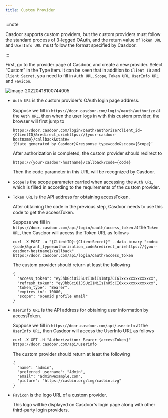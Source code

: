 ```yaml
---
title: Custom Provider
---
```


:::note

Casdoor supports custom providers, but the custom providers must follow the standard process of 3-legged OAuth, and the return value of `Token URL` and `UserInfo URL` must follow the format specified by Casdoor.

:::

First, go to the provider page of Casdoor, and create a new provider. Select “Custom” in the Type item. It can be seen that in addition to `Client ID` and `Client Secret`, you need to fill in `Auth URL`, `Scope`, `Token URL`, `UserInfo URL` and `Favicon`.

![image-20220418100744005](/img/providers/OAuth/customprovider.png)

- `Auth URL` is the custom provider's OAuth login page address. 

  Suppose we fill in `https://door.casdoor.com/login/oauth/authorize` at the `Auth URL`, then when the user logs in with this custom provider, the browser will first jump to 

  ```
  https://door.casdoor.com/login/oauth/authorize?client_id={ClientID}&redirect_uri=https://{your-casdoor-hostname}/callback&state={State_generated_by_Casdoor}&response_type=code&scope={Scope}` 
  ```

  After authorization is completed, the custom provider should redirect to 

  ```
  https://{your-casdoor-hostname}/callback?code={code}
  ```

  Then the code parameter in this URL will be recognized by Casdoor.

- `Scope` is the scope parameter carried when accessing the `Auth URL`, which is filled in according to the requirements of the custom provider.

- `Token URL` is the API address for obtaining accessToken.

  After obtaining the code in the previous step, Casdoor needs to use this code to get the accessToken.

  Suppose we fill in `https://door.casdoor.com/api/login/oauth/access_token` at the `Token URL`, then Casdoor will access the Token URL as follows

  ````
  curl -X POST -u "{ClientID}:{ClientSecret}" --data-binary "code={code}&grant_type=authorization_code&redirect_uri=https://{your-casdoor-hostname}/callback" https://door.casdoor.com/api/login/oauth/access_token
  ````

  The custom provider should return at least the following

  ````
  {
    "access_token": "eyJhbGciOiJSUzI1NiIsImtpZCI6Ixxxxxxxxxxxxxx",
    "refresh_token": "eyJhbGciOiJSUzI1NiIsInR5cCI6xxxxxxxxxxxxxx",
    "token_type": "Bearer",
    "expires_in": 10080,
    "scope": "openid profile email"
  }
  ````

  

- `UserInfo URL` is the API address for obtaining user information by accessToken.

  Suppose we fill in `https://door.casdoor.com/api/userinfo` at the `UserInfo URL`, then Casdoor will access the UserInfo URL as follows

  ````
  curl -X GET -H "Authorization: Bearer {accessToken}" https://door.casdoor.com/api/userinfo
  ````

  The custom provider should return at least the following

  ````
  {
    "name": "admin",
    "preferred_username": "Admin",
    "email": "admin@example.com",
    "picture": "https://casbin.org/img/casbin.svg"
  }
  ````

  

- `Favicon` is the logo URL of a custom provider. 

  This logo will be displayed on Casdoor's login page along with other third-party login providers.